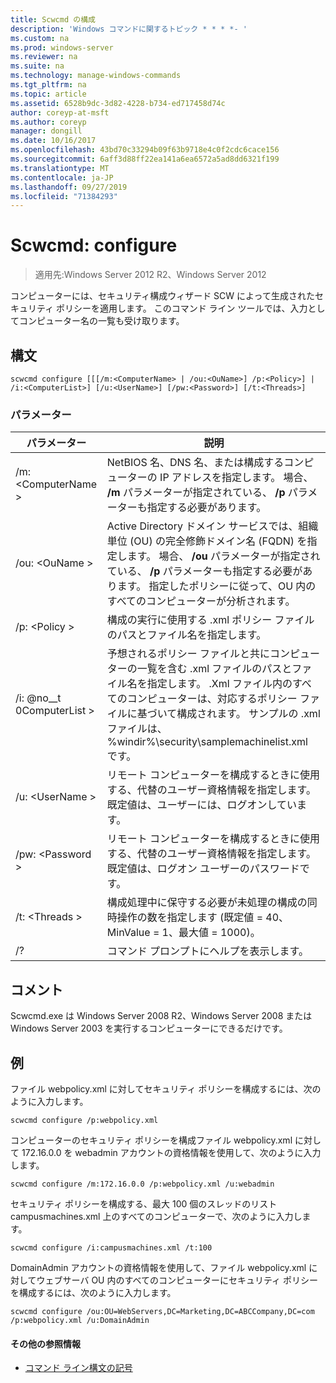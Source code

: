 ```yaml
---
title: Scwcmd の構成
description: 'Windows コマンドに関するトピック * * * *- '
ms.custom: na
ms.prod: windows-server
ms.reviewer: na
ms.suite: na
ms.technology: manage-windows-commands
ms.tgt_pltfrm: na
ms.topic: article
ms.assetid: 6528b9dc-3d82-4228-b734-ed717458d74c
author: coreyp-at-msft
ms.author: coreyp
manager: dongill
ms.date: 10/16/2017
ms.openlocfilehash: 43bd70c33294b09f63b9718e4c0f2cdc6cace156
ms.sourcegitcommit: 6aff3d88ff22ea141a6ea6572a5ad8dd6321f199
ms.translationtype: MT
ms.contentlocale: ja-JP
ms.lasthandoff: 09/27/2019
ms.locfileid: "71384293"
---
```

# <a name="scwcmd-configure"></a>Scwcmd: configure

> 適用先:Windows Server 2012 R2、Windows Server 2012

コンピューターには、セキュリティ構成ウィザード SCW によって生成されたセキュリティ ポリシーを適用します。 このコマンド ライン ツールでは、入力としてコンピューター名の一覧も受け取ります。

## <a name="syntax"></a>構文

```
scwcmd configure [[[/m:<ComputerName> | /ou:<OuName>] /p:<Policy>] | /i:<ComputerList>] [/u:<UserName>] [/pw:<Password>] [/t:<Threads>]
```

### <a name="parameters"></a>パラメーター

|パラメーター|説明|
|---------|-----------|
|/m: \<ComputerName >|NetBIOS 名、DNS 名、または構成するコンピューターの IP アドレスを指定します。 場合、 **/m** パラメーターが指定されている、 **/p** パラメーターも指定する必要があります。|
|/ou: \<OuName >|Active Directory ドメイン サービスでは、組織単位 (OU) の完全修飾ドメイン名 (FQDN) を指定します。 場合、 **/ou** パラメーターが指定されている、 **/p** パラメーターも指定する必要があります。 指定したポリシーに従って、OU 内のすべてのコンピューターが分析されます。|
|/p: \<Policy >|構成の実行に使用する .xml ポリシー ファイルのパスとファイル名を指定します。|
|/i: @no__t 0ComputerList >|予想されるポリシー ファイルと共にコンピューターの一覧を含む .xml ファイルのパスとファイル名を指定します。 .Xml ファイル内のすべてのコンピューターは、対応するポリシー ファイルに基づいて構成されます。 サンプルの .xml ファイルは、%windir%\security\samplemachinelist.xml です。|
|/u: \<UserName >|リモート コンピューターを構成するときに使用する、代替のユーザー資格情報を指定します。 既定値は、ユーザーには、ログオンしています。|
|/pw: \<Password >|リモート コンピューターを構成するときに使用する、代替のユーザー資格情報を指定します。 既定値は、ログオン ユーザーのパスワードです。|
|/t: \<Threads >|構成処理中に保守する必要が未処理の構成の同時操作の数を指定します (既定値 = 40、MinValue = 1、最大値 = 1000)。|
|/?|コマンド プロンプトにヘルプを表示します。|

## <a name="remarks"></a>コメント

Scwcmd.exe は Windows Server 2008 R2、Windows Server 2008 または Windows Server 2003 を実行するコンピューターにできるだけです。

## <a name="BKMK_Examples"></a>例

ファイル webpolicy.xml に対してセキュリティ ポリシーを構成するには、次のように入力します。
```
scwcmd configure /p:webpolicy.xml
```
コンピューターのセキュリティ ポリシーを構成ファイル webpolicy.xml に対して 172.16.0.0 を webadmin アカウントの資格情報を使用して、次のように入力します。
```
scwcmd configure /m:172.16.0.0 /p:webpolicy.xml /u:webadmin
```
セキュリティ ポリシーを構成する、最大 100 個のスレッドのリスト campusmachines.xml 上のすべてのコンピューターで、次のように入力します。
```
scwcmd configure /i:campusmachines.xml /t:100
```
DomainAdmin アカウントの資格情報を使用して、ファイル webpolicy.xml に対してウェブサーバ OU 内のすべてのコンピューターにセキュリティ ポリシーを構成するには、次のように入力します。
```
scwcmd configure /ou:OU=WebServers,DC=Marketing,DC=ABCCompany,DC=com /p:webpolicy.xml /u:DomainAdmin
```

#### <a name="additional-references"></a>その他の参照情報

-   [コマンド ライン構文の記号](command-line-syntax-key.md)